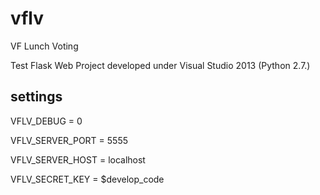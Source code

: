 # vflv
VF Lunch Voting

Test Flask Web Project developed under Visual Studio 2013 (Python 2.7.)

## settings

VFLV_DEBUG = 0

VFLV_SERVER_PORT = 5555

VFLV_SERVER_HOST = localhost

VFLV_SECRET_KEY = $develop_code
